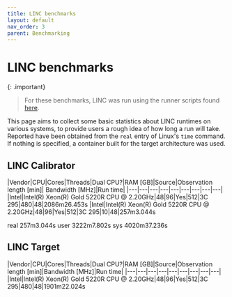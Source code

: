 ```yaml
---
title: LINC benchmarks
layout: default
nav_order: 3
parent: Benchmarking
---
```


# LINC benchmarks
{: .important}
> For these benchmarks, LINC was run using the runner scripts found [here](https://github.com/tikk3r/flocs/tree/fedora-py3/runners).

This page aims to collect some basic statistics about LINC runtimes on various systems, to provide users a rough idea of how long a run will take. Reported have been obtained from the `real` entry of Linux's `time` command. If nothing is specified, a container built for the target architecture was used.

## LINC Calibrator

|Vendor|CPU|Cores|Threads|Dual CPU?|RAM [GB]|Source|Observation length [min]| Bandwidth [MHz]|Run time|
|---|---|---|---|---|---|---|---|---|
|Intel|Intel(R) Xeon(R) Gold 5220R CPU @ 2.20GHz|48|96|Yes|512|3C 295|480|48|2086m26.453s
|Intel|Intel(R) Xeon(R) Gold 5220R CPU @ 2.20GHz|48|96|Yes|512|3C 295|10|48|257m3.044s


real    257m3.044s
user    3222m7.802s
sys 4020m37.236s


## LINC Target

|Vendor|CPU|Cores|Threads|Dual CPU?|RAM [GB]|Source|Observation length [min]|Bandwidth [MHz]|Run time|
|---|---|---|---|---|---|---|---|---|
|Intel|Intel(R) Xeon(R) Gold 5220R CPU @ 2.20GHz|48|96|Yes|512|3C 295|480|48|1901m22.024s